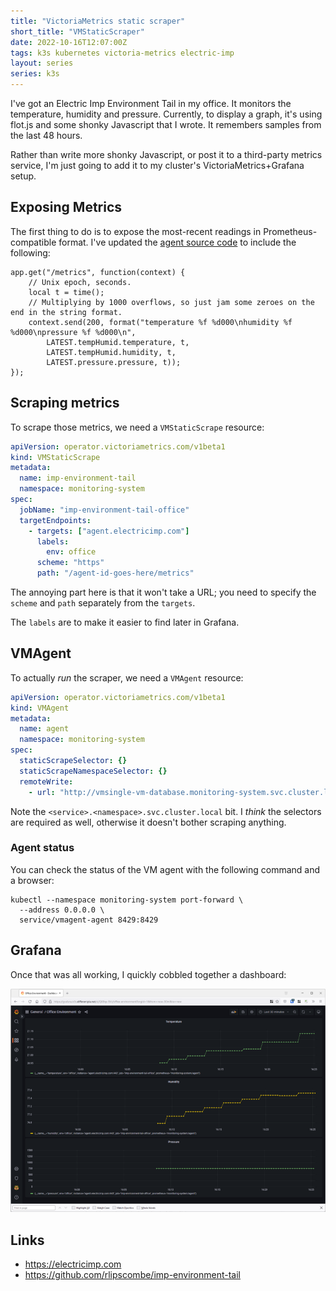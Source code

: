 ```yaml
---
title: "VictoriaMetrics static scraper"
short_title: "VMStaticScraper"
date: 2022-10-16T12:07:00Z
tags: k3s kubernetes victoria-metrics electric-imp
layout: series
series: k3s
---
```


I've got an Electric Imp Environment Tail in my office. It monitors the temperature, humidity and pressure. Currently,
to display a graph, it's using flot.js and some shonky Javascript that I wrote. It remembers samples from the last 48
hours.

Rather than write more shonky Javascript, or post it to a third-party metrics service, I'm just going to add it to my
cluster's VictoriaMetrics+Grafana setup.

## Exposing Metrics

The first thing to do is to expose the most-recent readings in Prometheus-compatible format. I've updated the [agent
source code](https://github.com/rlipscombe/imp-environment-tail) to include the following:

```squirrel
app.get("/metrics", function(context) {
    // Unix epoch, seconds.
    local t = time();
    // Multiplying by 1000 overflows, so just jam some zeroes on the end in the string format.
    context.send(200, format("temperature %f %d000\nhumidity %f %d000\npressure %f %d000\n",
        LATEST.tempHumid.temperature, t,
        LATEST.tempHumid.humidity, t,
        LATEST.pressure.pressure, t));
});
```

## Scraping metrics

To scrape those metrics, we need a `VMStaticScrape` resource:

```yaml
apiVersion: operator.victoriametrics.com/v1beta1
kind: VMStaticScrape
metadata:
  name: imp-environment-tail
  namespace: monitoring-system
spec:
  jobName: "imp-environment-tail-office"
  targetEndpoints:
    - targets: ["agent.electricimp.com"]
      labels:
        env: office
      scheme: "https"
      path: "/agent-id-goes-here/metrics"
```

The annoying part here is that it won't take a URL; you need to specify the `scheme` and `path` separately from the
`targets`.

The `labels` are to make it easier to find later in Grafana.

## VMAgent

To actually _run_ the scraper, we need a `VMAgent` resource:

```yaml
apiVersion: operator.victoriametrics.com/v1beta1
kind: VMAgent
metadata:
  name: agent
  namespace: monitoring-system
spec:
  staticScrapeSelector: {}
  staticScrapeNamespaceSelector: {}
  remoteWrite:
    - url: "http://vmsingle-vm-database.monitoring-system.svc.cluster.local:8429/api/v1/write"
```

Note the `<service>.<namespace>.svc.cluster.local` bit. I _think_ the selectors are required as well, otherwise it
doesn't bother scraping anything.

### Agent status

You can check the status of the VM agent with the following command and a browser:

```
kubectl --namespace monitoring-system port-forward \
  --address 0.0.0.0 \
  service/vmagent-agent 8429:8429
```

## Grafana

Once that was all working, I quickly cobbled together a dashboard:

![](/images/2022/2022-10-16-victoria-metrics-static-scraper/screenshot.png)

## Links

- <https://electricimp.com>
- <https://github.com/rlipscombe/imp-environment-tail>

